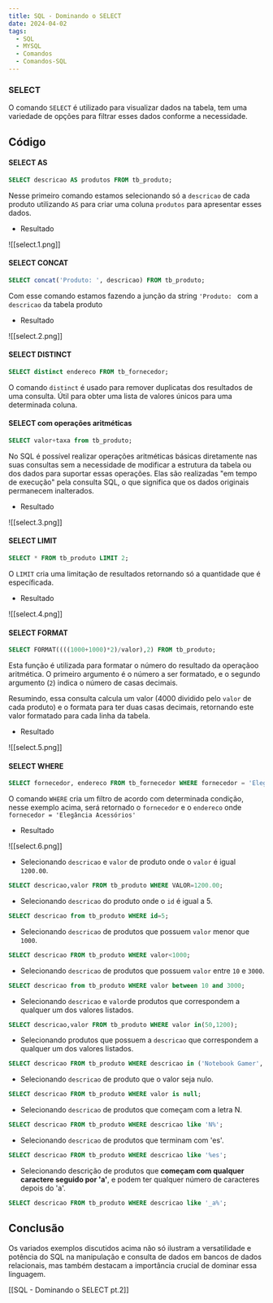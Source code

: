 ```yaml
---
title: SQL - Dominando o SELECT
date: 2024-04-02
tags:
  - SQL
  - MYSQL
  - Comandos
  - Comandos-SQL
---
```

### SELECT

O comando `SELECT` é utilizado para visualizar dados na tabela, tem uma variedade de opções para filtrar esses dados conforme a necessidade.

## Código

#### SELECT AS

```sql
SELECT descricao AS produtos FROM tb_produto;
```

Nesse primeiro comando estamos selecionando só a `descricao` de cada produto utilizando `AS` para criar uma coluna `produtos` para apresentar esses dados.

- Resultado

![[select.1.png]]

#### SELECT  CONCAT

```sql
SELECT concat('Produto: ', descricao) FROM tb_produto;
```

Com esse comando estamos fazendo a junção da string `'Produto: ` com a `descricao` da tabela produto

- Resultado

![[select.2.png]]

#### SELECT DISTINCT

```sql
SELECT distinct endereco FROM tb_fornecedor;
```

O comando `distinct` é usado para remover duplicatas dos resultados de uma consulta. Útil para obter uma lista de valores únicos para uma determinada coluna.

#### SELECT com operações aritméticas

```sql
SELECT valor+taxa from tb_produto;
```

No SQL é possível realizar operações aritméticas básicas diretamente nas suas consultas sem a necessidade de modificar a estrutura da tabela ou dos dados para suportar essas operações. Elas são realizadas "em tempo de execução" pela consulta SQL, o que significa que os dados originais permanecem inalterados.

- Resultado

![[select.3.png]]

#### SELECT LIMIT

```sql
SELECT * FROM tb_produto LIMIT 2;
```

O `LIMIT` cria uma limitação de resultados retornando só a quantidade que é específicada.

- Resultado

![[select.4.png]]

#### SELECT FORMAT

```sql
SELECT FORMAT((((1000+1000)*2)/valor),2) FROM tb_produto;
```

Esta função é utilizada para formatar o número do resultado da operaçãoo aritmética. O primeiro argumento é o número a ser formatado, e o segundo argumento (`2`) indica o número de casas decimais.

Resumindo, essa consulta calcula um valor (4000 dividido pelo `valor` de cada produto) e o formata para ter duas casas decimais, retornando este valor formatado para cada linha da tabela.

- Resultado

![[select.5.png]]

#### SELECT WHERE

```sql
SELECT fornecedor, endereco FROM tb_fornecedor WHERE fornecedor = 'Elegância Acessórios';
```

O comando `WHERE` cria um filtro de acordo com determinada condição, nesse exemplo acima, será retornado o `fornecedor` e o `endereco`  onde `fornecedor = 'Elegância Acessórios'` 

- Resultado

![[select.6.png]]


- Selecionando `descricao` e `valor` de produto onde o `valor` é igual `1200.00`.

```sql
SELECT descricao,valor FROM tb_produto WHERE VALOR=1200.00;
```

- Selecionando `descricao` do produto onde o `id` é igual a 5.

```sql
SELECT descricao from tb_produto WHERE id=5;
```

-  Selecionando `descricao` de produtos que possuem `valor` menor que `1000`.

```sql
SELECT descricao FROM tb_produto WHERE valor<1000;
```

- Selecionando `descricao` de produtos que possuem `valor` entre `10` e `3000`.

```sql
SELECT descricao from tb_produto WHERE valor between 10 and 3000;
```

-  Selecionando `descricao` e `valor`de produtos que correspondem a qualquer um dos valores listados.

```sql
SELECT descricao,valor FROM tb_produto WHERE valor in(50,1200);
```

-  Selecionando produtos que possuem a `descricao` que correspondem a qualquer um dos valores listados.

```sql
SELECT descricao FROM tb_produto WHERE descricao in ('Notebook Gamer','Ração para Cães');
```

-  Selecionando `descricao` de produto que o valor seja nulo.

```sql
SELECT descricao FROM tb_produto WHERE valor is null;
```

- Selecionando `descricao` de produtos que começam com a letra N.

```sql
SELECT descricao FROM tb_produto WHERE descricao like 'N%';
```

- Selecionando `descricao` de produtos que terminam com 'es'.

```sql
SELECT descricao FROM tb_produto WHERE descricao like '%es';
```

- Selecionando descrição de produtos que **começam com qualquer caractere seguido por 'a'**, e podem ter qualquer número de caracteres depois do 'a'.

```sql
SELECT descricao FROM tb_produto WHERE descricao like '_a%';
```

## Conclusão

Os variados exemplos discutidos acima não só ilustram a versatilidade e potência do SQL na manipulação e consulta de dados em bancos de dados relacionais, mas também destacam a importância crucial de dominar essa linguagem.

[[SQL - Dominando o SELECT pt.2]]
